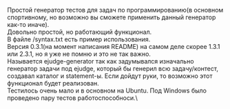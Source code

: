 Простой генератор тестов для задач по программированию(в основном спортивному, но возможно вы сможете применить данный генератор как-то иначе).\
Довольно простой, но работающий функционал.\
В файле /syntax.txt есть пример использования.\
Версия 0.3.1(на момент написания README) на самом деле скорее 1.3.1 или 2.3.1, но я уже не помню и это не так важно.\
Называется ejudge-generator так как задумывался изначально генератор задачи под ejudge, который бы генерил всю задачу/контест, создавал каталог и statement-ы. Если дойдут руки, то возможно этот функционал будет реализован.\
Тестилось очень мало и в основном на Ubuntu. Под Windows было проведено пару тестов работоспособноси.\
